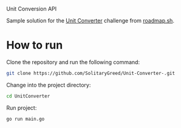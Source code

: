 Unit Conversion API


Sample solution for the [Unit Converter](https://roadmap.sh/projects/unit-converter) challenge from [roadmap.sh](https://roadmap.sh/).

# How to run

Clone the repository and run the following command:

```bash
git clone https://github.com/SolitaryGreed/Unit-Converter-.git
```

Change into the project directory:

```bash
cd UnitConverter
```

Run project:

```bash
go run main.go
```